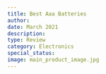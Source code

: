 ```yaml
---
title: Best Aaa Batteries
author: 
date: March 2021
description: 
type: Review
category: Electronics
special_status: 
image: main_product_image.jpg
---
```

